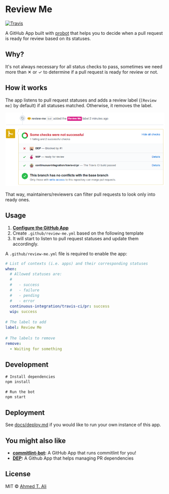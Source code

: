 # Review Me

[![Travis](https://img.shields.io/travis/z0al/probot-review-me.svg)](https://travis-ci.org/z0al/probot-review-me)

A GitHub App built with [probot](https://github.com/probot/probot) that helps you to decide when a pull request is ready for review based on its statuses.

## Why?

It's not always necessary for all status checks to pass, sometimes we need more than ✕ or ✓ to determine if a pull request is ready for review or not.

## How it works

The app listens to pull request statuses and adds a review label (`[Review me]` by default) if all statuses matched. Otherwise, it removes the label.

![screenshot](./docs/screenshot.png)

That way, maintainers/reviewers can filter pull requests to look only into ready ones.

## Usage

1. **[Configure the GitHub App](https://github.com/apps/review-me)**
2. Create `.github/review-me.yml` based on the following template
3. It will start to listen to pull request statuses and update them accordingly.

A `.github/review-me.yml` file is required to enable the app:

```yaml
# List of contexts (i.e. apps) and their corresponding statuses
when:
  # Allowed statuses are:
  #
  #   - success
  #   - failure
  #   - pending
  #   - error
  continuous-integration/travis-ci/pr: success
  wip: success

# The label to add
label: Review Me

# The labels to remove
remove:
  - Waiting for something
```

## Development

```
# Install dependencies
npm install

# Run the bot
npm start
```

## Deployment

See [docs/deploy.md](docs/deploy.md) if you would like to run your own instance of this app.

## You might also like

- **[commitlint-bot](https://github.com/z0al/commitlint-bot):** A GitHub App that runs commitlint for you!
- **[DEP](https://github.com/z0al/dep):** A Github App that helps managing PR dependencies

## License

MIT © [Ahmed T. Ali](https://github.com/z0al)
